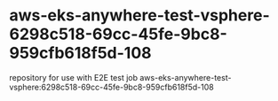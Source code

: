 # aws-eks-anywhere-test-vsphere-6298c518-69cc-45fe-9bc8-959cfb618f5d-108
repository for use with E2E test job aws-eks-anywhere-test-vsphere:6298c518-69cc-45fe-9bc8-959cfb618f5d-108

